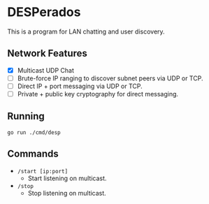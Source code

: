 # DESPerados
This is a program for LAN chatting and user discovery.

## Network Features

  * [x] Multicast UDP Chat
  * [ ] Brute-force IP ranging to discover subnet peers via UDP or TCP.
  * [ ] Direct IP + port messaging via UDP or TCP.
  * [ ] Private + public key cryptography for direct messaging.

## Running

```
go run ./cmd/desp
```

## Commands

  * `/start [ip:port]`
    * Start listening on multicast.
  * `/stop`
    * Stop listening on multicast.
